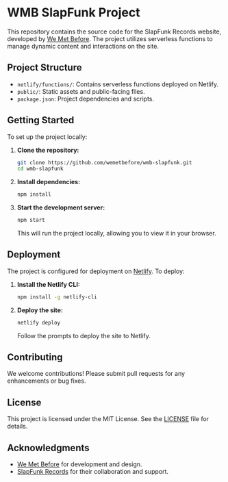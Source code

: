 # WMB SlapFunk Project

This repository contains the source code for the SlapFunk Records website, developed by [We Met Before](https://wemetbefore.com). The project utilizes serverless functions to manage dynamic content and interactions on the site.

## Project Structure

- `netlify/functions/`: Contains serverless functions deployed on Netlify.
- `public/`: Static assets and public-facing files.
- `package.json`: Project dependencies and scripts.

## Getting Started

To set up the project locally:

1. **Clone the repository:**

   ```bash
   git clone https://github.com/wemetbefore/wmb-slapfunk.git
   cd wmb-slapfunk
   ```

2. **Install dependencies:**

   ```bash
   npm install
   ```

3. **Start the development server:**

   ```bash
   npm start
   ```

   This will run the project locally, allowing you to view it in your browser.

## Deployment

The project is configured for deployment on [Netlify](https://www.netlify.com/). To deploy:

1. **Install the Netlify CLI:**

   ```bash
   npm install -g netlify-cli
   ```

2. **Deploy the site:**

   ```bash
   netlify deploy
   ```

   Follow the prompts to deploy the site to Netlify.

## Contributing

We welcome contributions! Please submit pull requests for any enhancements or bug fixes.

## License

This project is licensed under the MIT License. See the [LICENSE](LICENSE) file for details.

## Acknowledgments

- [We Met Before](https://wemetbefore.com) for development and design.
- [SlapFunk Records](https://www.slapfunk.com) for their collaboration and support.
```
